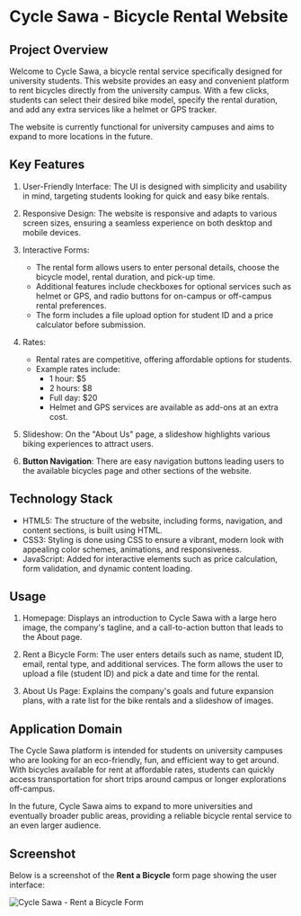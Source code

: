 # Cycle Sawa - Bicycle Rental Website

## Project Overview

Welcome to Cycle Sawa, a bicycle rental service specifically designed for university students. This website provides an easy and convenient platform to rent bicycles directly from the university campus. With a few clicks, students can select their desired bike model, specify the rental duration, and add any extra services like a helmet or GPS tracker.

The website is currently functional for university campuses and aims to expand to more locations in the future.

## Key Features

1. User-Friendly Interface: The UI is designed with simplicity and usability in mind, targeting students looking for quick and easy bike rentals.
2. Responsive Design: The website is responsive and adapts to various screen sizes, ensuring a seamless experience on both desktop and mobile devices.
3. Interactive Forms:

   - The rental form allows users to enter personal details, choose the bicycle model, rental duration, and pick-up time.
   - Additional features include checkboxes for optional services such as helmet or GPS, and radio buttons for on-campus or off-campus rental preferences.
   - The form includes a file upload option for student ID and a price calculator before submission.

4. Rates:

   - Rental rates are competitive, offering affordable options for students.
   - Example rates include:
     - 1 hour: \$5
     - 2 hours: \$8
     - Full day: \$20
     - Helmet and GPS services are available as add-ons at an extra cost.

5. Slideshow: On the "About Us" page, a slideshow highlights various biking experiences to attract users.

6. **Button Navigation**: There are easy navigation buttons leading users to the available bicycles page and other sections of the website.

## Technology Stack

- HTML5: The structure of the website, including forms, navigation, and content sections, is built using HTML.
- CSS3: Styling is done using CSS to ensure a vibrant, modern look with appealing color schemes, animations, and responsiveness.
- JavaScript: Added for interactive elements such as price calculation, form validation, and dynamic content loading.

## Usage

1. Homepage: Displays an introduction to Cycle Sawa with a large hero image, the company's tagline, and a call-to-action button that leads to the About page.
2. Rent a Bicycle Form: The user enters details such as name, student ID, email, rental type, and additional services. The form allows the user to upload a file (student ID) and pick a date and time for the rental.

3. About Us Page: Explains the company's goals and future expansion plans, with a rate list for the bike rentals and a slideshow of images.

## Application Domain

The Cycle Sawa platform is intended for students on university campuses who are looking for an eco-friendly, fun, and efficient way to get around. With bicycles available for rent at affordable rates, students can quickly access transportation for short trips around campus or longer explorations off-campus.

In the future, Cycle Sawa aims to expand to more universities and eventually broader public areas, providing a reliable bicycle rental service to an even larger audience.

## Screenshot

Below is a screenshot of the **Rent a Bicycle** form page showing the user interface:

![Cycle Sawa - Rent a Bicycle Form](<./Screenshot(1).png>)
